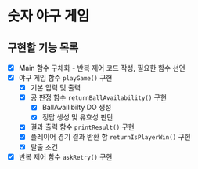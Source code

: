 # 숫자 야구 게임

## 구현할 기능 목록

* [x] Main 함수 구체화 - 반복 제어 코드 작성, 필요한 함수 선언
* [x] 야구 게임 함수 ``playGame()`` 구현
    * [x] 기본 입력 및 출력
    * [x] 공 판정 함수 ``returnBallAvailability()`` 구현
      * [x] BallAvailibilty DO 생성
      * [x] 정답 생성 및 유효성 판단
    * [x] 결과 출력 함수 ``printResult()`` 구현
    * [x] 플레이어 경기 결과 반환 함 ``returnIsPlayerWin()`` 구현
    * [x] 탈출 조건 
* [x] 반복 제어 함수 ``askRetry()`` 구현